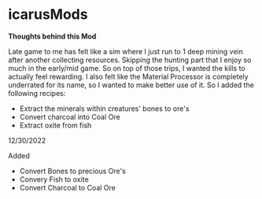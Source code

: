 # icarusMods

**Thoughts behind this Mod**

Late game to me has felt like a sim where I just run to 1 deep mining vein after another collecting resources.  Skipping the hunting part that I enjoy so much in the early/mid game.  So on top of those trips, I wanted the kills to actually feel rewarding.  I also felt like the Material Processor is completely underrated for its name, so I wanted to make better use of it.  So I added the following recipes:

* Extract the minerals within creatures' bones to ore's
* Convert charcoal into Coal Ore
* Extract oxite from fish 

12/30/2022

Added
* Convert Bones to precious Ore's
* Convery Fish to oxite
* Convert Charcoal to Coal Ore
